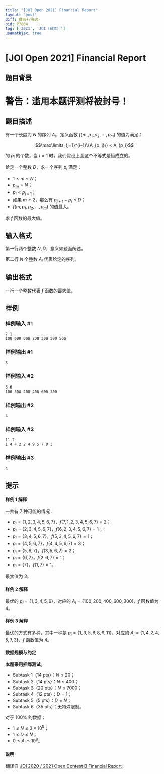 ```yaml
---
title: "[JOI Open 2021] Financial Report"
layout: "post"
diff: 提高+/省选-
pid: P7804
tag: ['2021', 'JOI（日本）']
usemathjax: true
---
```


# [JOI Open 2021] Financial Report
## 题目背景

# 警告：滥用本题评测将被封号！
## 题目描述

有一个长度为 $N$ 的序列 $A_i$，定义函数 $f(m,p_1,p_2,\cdots,p_m)$ 的值为满足：

$$\max\limits_{j=1}^{i-1}\{A_{p_j}\} < A_{p_i}$$

的 $p_i$ 的个数，当 $i=1$ 时，我们假设上面这个不等式是恒成立的。

给定一个整数 $D$，求一个序列 $p_i$ 满足：

- $1 \le m \le N$；
- $p_m=N$；
- $p_i<p_{i+1}$；
- 如果 $m \ge 2$，那么有 $p_{j+1}-p_j \le D$；
- $f(m,p_1,p_2,\dots,p_m)$ 的值最大。

求 $f$ 函数的最大值。
## 输入格式

第一行两个整数 $N,D$，意义如题面所述。

第二行 $N$ 个整数 $A_i$ 代表给定的序列。
## 输出格式

一行一个整数代表 $f$ 函数的最大值。
## 样例

### 样例输入 #1
```
7 1
100 600 600 200 300 500 500
```
### 样例输出 #1
```
3
```
### 样例输入 #2
```
6 6
100 500 200 400 600 300
```
### 样例输出 #2
```
4
```
### 样例输入 #3
```
11 2
1 4 4 2 2 4 9 5 7 0 3
```
### 样例输出 #3
```
4
```
## 提示

#### 样例 1 解释

一共有 $7$ 种可能的情况：

- $p_i=\{1,2,3,4,5,6,7\}$，$f(7,1,2,3,4,5,6,7)=2$；
- $p_i=\{2,3,4,5,6,7\}$，$f(6,2,3,4,5,6,7)=1$；
- $p_i=\{3,4,5,6,7\}$，$f(5,3,4,5,6,7)=1$；
- $p_i=\{4,5,6,7\}$，$f(4,4,5,6,7)=3$；
- $p_i=\{5,6,7\}$，$f(3,5,6,7)=2$；
- $p_i=\{6,7\}$，$f(2,6,7)=1$；
- $p_i=\{7\}$，$f(1,7)=1$。

最大值为 $3$。

#### 样例 2 解释

最优的 $p_i=\{1,3,4,5,6\}$，对应的 $A_i=\{100,200,400,600,300\}$，$f$ 函数值为 $4$。

#### 样例 3 解释

最优的方式有多种，其中一种是 $p_i=\{1,3,5,6,8,9,11\}$，对应的 $A_i=\{ 1, 4, 2, 4, 5, 7, 3\}$，$f$ 函数值为 $4$。

#### 数据规模与约定

**本题采用捆绑测试。**

- Subtask 1（14 pts）：$N \le 20$；
- Subtask 2（14 pts）：$N \le 400$；
- Subtask 3（20 pts）：$N \le 7000$；
- Subtask 4（12 pts）：$D=1$；
- Subtask 5（5 pts）：$D=N$；
- Subtask 6（35 pts）：无特殊限制。

对于 $100\%$ 的数据：

- $1 \le N \le 3 \times 10^5$；
- $1 \le D \le N$；
- $0 \le A_i \le 10^9$。

#### 说明

翻译自 [JOI 2020 / 2021 Open Contest B Financial Report](http://s3-ap-northeast-1.amazonaws.com/data.cms.ioi-jp.org/open-2021/financial/2021-open-financial-statement-en.pdf)。
